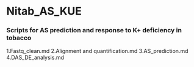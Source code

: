 # Nitab_AS_KUE

### Scripts for AS prediction and response to K+ deficiency in tobacco


1.Fastq_clean.md
2.Alignment and quantification.md
3.AS_prediction.md
4.DAS_DE_analysis.md



